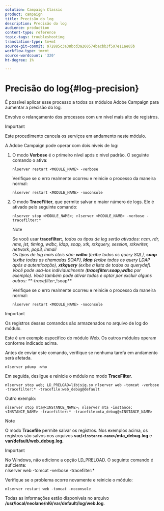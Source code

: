 ```yaml
---
solution: Campaign Classic
product: campaign
title: Precisão do log
description: Precisão do log
audience: production
content-type: reference
topic-tags: troubleshooting
translation-type: tm+mt
source-git-commit: 972885c3a38bcd3a260574bacbb3f507e11ae05b
workflow-type: tm+mt
source-wordcount: '320'
ht-degree: 1%

---
```



# Precisão do log{#log-precision}

É possível aplicar esse processo a todos os módulos Adobe Campaign para aumentar a precisão do log.

Envolve o relançamento dos processos com um nível mais alto de registros.

>[!IMPORTANT]
>
>Este procedimento cancela os serviços em andamento neste módulo.

A Adobe Campaign pode operar com dois níveis de log:

1. O modo **Verbose** é o primeiro nível após o nível padrão. O seguinte comando o ativa:

   ```
   nlserver restart <MODULE_NAME> -verbose 
   ```

   Verifique se o erro realmente ocorreu e reinicie o processo da maneira normal:

   ```
   nlserver restart <MODULE_NAME> -noconsole
   ```

1. O modo **TraceFilter**, que permite salvar o maior número de logs. Ele é ativado pelo seguinte comando:

   ```
   nlserver stop <MODULE_NAME>; nlserver <MODULE_NAME> -verbose -tracefilter:*
   ```

   >[!NOTE]
   >
   >Se você usar **tracefilter:***, todos os tipos de log serão ativados: ncm, rdr, nms, jst, timing, wdbc, ldap, soap, xtk, xtkquery, session, xtkwriter, network, pop3, inmail\
   >Os tipos de log mais úteis são: **wdbc** (exibe todos os query SQL), **soap** (exibe todas as chamadas SOAP), **ldap** (exibe todos os query LDAP após a autenticação), **xtkquery** (exibe a lista de todos os querydef).\
   >Você pode usá-los individualmente (**tracefilter:soap,wdbc** por exemplo). Você também pode ativar todos e optar por excluir alguns outros: **-tracefilter:*,!soap**

   Verifique se o erro realmente ocorreu e reinicie o processo da maneira normal:

   ```
   nlserver restart <MODULE_NAME> -noconsole
   ```

>[!IMPORTANT]
>
>Os registros desses comandos são armazenados no arquivo de log do módulo.

Este é um exemplo específico do módulo Web. Os outros módulos operam conforme indicado acima.

Antes de enviar este comando, verifique se nenhuma tarefa em andamento será afetada.

```
nlserver pdump -who
```

Em seguida, desligue e reinicie o módulo no modo **TraceFilter**.

```
nlserver stop web; LD_PRELOAD=libjsig.so nlserver web -tomcat -verbose -tracefilter:* -tracefile:web_debug@default
```

Outro exemplo:

```
nlserver stop mta@<INSTANCE_NAME>; nlserver mta -instance:<INSTANCE_NAME> -tracefilter:* -tracefile:mta_debug@<INSTANCE_NAME>
```

>[!NOTE]
>
>O modo **Tracefile** permite salvar os registros. Nos exemplos acima, os registros são salvos nos arquivos **var/`<instance-name>`/mta_debug.log** e **var/default/web_debug.log**.

>[!IMPORTANT]
>
>No Windows, não adicione a opção LD_PRELOAD. O seguinte comando é suficiente:\
>nlserver web -tomcat -verbose -tracefilter:*

Verifique se o problema ocorre novamente e reinicie o módulo:

```
nlserver restart web -tomcat -noconsole
```

Todas as informações estão disponíveis no arquivo **/usr/local/neolane/nl6/var/default/log/web.log**.
